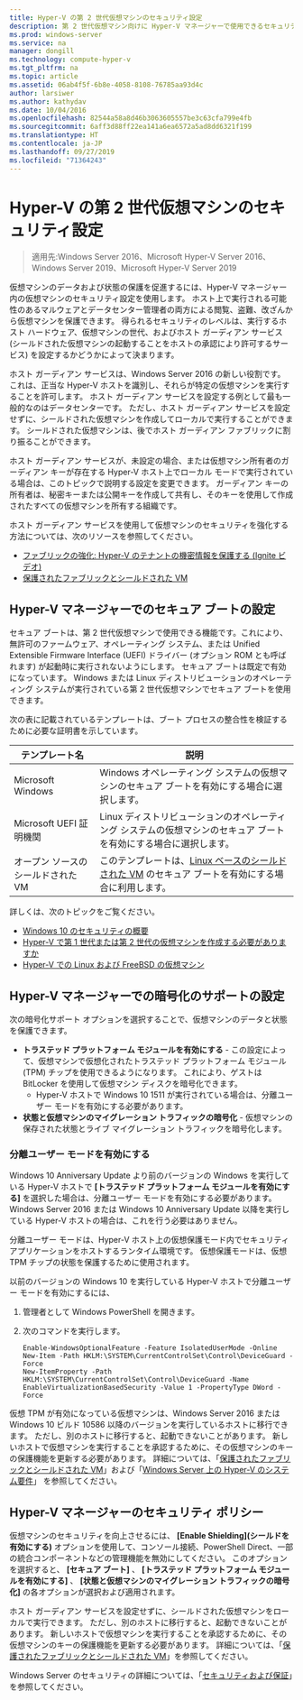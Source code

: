 ```yaml
---
title: Hyper-V の第 2 世代仮想マシンのセキュリティ設定
description: 第 2 世代仮想マシン向けに Hyper-V マネージャーで使用できるセキュリティ設定について説明します
ms.prod: windows-server
ms.service: na
manager: dongill
ms.technology: compute-hyper-v
ms.tgt_pltfrm: na
ms.topic: article
ms.assetid: 06ab4f5f-6b8e-4058-8108-76785aa93d4c
author: larsiwer
ms.author: kathydav
ms.date: 10/04/2016
ms.openlocfilehash: 82544a58a8d46b3063605557be3c63cfa799e4fb
ms.sourcegitcommit: 6aff3d88ff22ea141a6ea6572a5ad8dd6321f199
ms.translationtype: HT
ms.contentlocale: ja-JP
ms.lasthandoff: 09/27/2019
ms.locfileid: "71364243"
---
```

# <a name="generation-2-virtual-machine-security-settings-for-hyper-v"></a>Hyper-V の第 2 世代仮想マシンのセキュリティ設定

>適用先:Windows Server 2016、Microsoft Hyper-V Server 2016、Windows Server 2019、Microsoft Hyper-V Server 2019

仮想マシンのデータおよび状態の保護を促進するには、Hyper-V マネージャー内の仮想マシンのセキュリティ設定を使用します。 ホスト上で実行される可能性のあるマルウェアとデータセンター管理者の両方による閲覧、盗難、改ざんから仮想マシンを保護できます。 得られるセキュリティのレベルは、実行するホスト ハードウェア、仮想マシンの世代、およびホスト ガーディアン サービス (シールドされた仮想マシンの起動することをホストの承認により許可するサービス) を設定するかどうかによって決まります。  

ホスト ガーディアン サービスは、Windows Server 2016 の新しい役割です。 これは、正当な Hyper-V ホストを識別し、それらが特定の仮想マシンを実行することを許可します。 ホスト ガーディアン サービスを設定する例として最も一般的なのはデータセンターです。 ただし、ホスト ガーディアン サービスを設定せずに、シールドされた仮想マシンを作成してローカルで実行することができます。 シールドされた仮想マシンは、後でホスト ガーディアン ファブリックに割り振ることができます。  

ホスト ガーディアン サービスが、未設定の場合、または仮想マシン所有者のガーディアン キーが存在する Hyper-V ホスト上でローカル モードで実行されている場合は、このトピックで説明する設定を変更できます。   ガーディアン キーの所有者は、秘密キーまたは公開キーを作成して共有し、そのキーを使用して作成されたすべての仮想マシンを所有する組織です。  

ホスト ガーディアン サービスを使用して仮想マシンのセキュリティを強化する方法については、次のリソースを参照してください。  

- [ファブリックの強化: Hyper-V のテナントの機密情報を保護する (Ignite ビデオ)](https://go.microsoft.com/fwlink/?LinkId=746379)
- [保護されたファブリックとシールドされた VM](https://go.microsoft.com/fwlink/?LinkId=746381)

## <a name="secure-boot-setting-in-hyper-v-manager"></a>Hyper-V マネージャーでのセキュア ブートの設定  

セキュア ブートは、第 2 世代仮想マシンで使用できる機能です。これにより、無許可のファームウェア、オペレーティング システム、または Unified Extensible Firmware Interface (UEFI) ドライバー (オプション ROM とも呼ばれます) が起動時に実行されないようにします。 セキュア ブートは既定で有効になっています。 Windows または Linux ディストリビューションのオペレーティング システムが実行されている第 2 世代仮想マシンでセキュア ブートを使用できます。  

次の表に記載されているテンプレートは、ブート プロセスの整合性を検証するために必要な証明書を示しています。  

|テンプレート名|説明|  
|-----------------|---------------|  
|Microsoft Windows|Windows オペレーティング システムの仮想マシンのセキュア ブートを有効にする場合に選択します。|  
|Microsoft UEFI 証明機関|Linux ディストリビューションのオペレーティング システムの仮想マシンのセキュア ブートを有効にする場合に選択します。|  
|オープン ソースのシールドされた VM|このテンプレートは、[Linux ベースのシールドされた VM](https://docs.microsoft.com/windows-server/security/guarded-fabric-shielded-vm/guarded-fabric-create-a-linux-shielded-vm-template) のセキュア ブートを有効にする場合に利用します。|

詳しくは、次のトピックをご覧ください。  

- [Windows 10 のセキュリティの概要](https://docs.microsoft.com/windows/security/threat-protection/overview-of-threat-mitigations-in-windows-10)  
- [Hyper-V で第 1 世代または第 2 世代の仮想マシンを作成する必要がありますか](../plan/Should-I-create-a-generation-1-or-2-virtual-machine-in-Hyper-V.md)  
- [Hyper-V での Linux および FreeBSD の仮想マシン](../Supported-Linux-and-FreeBSD-virtual-machines-for-Hyper-V-on-Windows.md)  

## <a name="encryption-support-settings-in-hyper-v-manager"></a>Hyper-V マネージャーでの暗号化のサポートの設定

次の暗号化サポート オプションを選択することで、仮想マシンのデータと状態を保護できます。  

- **トラステッド プラットフォーム モジュールを有効にする** - この設定によって、仮想マシンで仮想化されたトラステッド プラットフォーム モジュール (TPM) チップを使用できるようになります。 これにより、ゲストは BitLocker を使用して仮想マシン ディスクを暗号化できます。
  - Hyper-V ホストで Windows 10 1511 が実行されている場合は、分離ユーザー モードを有効にする必要があります。 
- **状態と仮想マシンのマイグレーション トラフィックの暗号化** - 仮想マシンの保存された状態とライブ マイグレーション トラフィックを暗号化します。

### <a name="enable-isolated-user-mode"></a>分離ユーザー モードを有効にする

Windows 10 Anniversary Update より前のバージョンの Windows を実行している Hyper-V ホストで **[トラステッド プラットフォーム モジュールを有効にする]** を選択した場合は、分離ユーザー モードを有効にする必要があります。 Windows Server 2016 または Windows 10 Anniversary Update 以降を実行している Hyper-V ホストの場合は、これを行う必要はありません。

分離ユーザー モードは、Hyper-V ホスト上の仮想保護モード内でセキュリティ アプリケーションをホストするランタイム環境です。 仮想保護モードは、仮想 TPM チップの状態を保護するために使用されます。  

以前のバージョンの Windows 10 を実行している Hyper-V ホストで分離ユーザー モードを有効にするには、  

1.  管理者として Windows PowerShell を開きます。  

2.  次のコマンドを実行します。  

    ```  
    Enable-WindowsOptionalFeature -Feature IsolatedUserMode -Online  
    New-Item -Path HKLM:\SYSTEM\CurrentControlSet\Control\DeviceGuard -Force  
    New-ItemProperty -Path HKLM:\SYSTEM\CurrentControlSet\Control\DeviceGuard -Name EnableVirtualizationBasedSecurity -Value 1 -PropertyType DWord -Force  

    ```  

仮想 TPM が有効になっている仮想マシンは、Windows Server 2016 または Windows 10 ビルド 10586 以降のバージョンを実行しているホストに移行できます。 ただし、別のホストに移行すると、起動できないことがあります。 新しいホストで仮想マシンを実行することを承認するために、その仮想マシンのキーの保護機能を更新する必要があります。 詳細については、「[保護されたファブリックとシールドされた VM](https://go.microsoft.com/fwlink/?LinkId=746381)」および「[Windows Server 上の Hyper-V のシステム要件](../System-requirements-for-Hyper-V-on-Windows.md)」 を参照してください。  

## <a name="security-policy-in-hyper-v-manager"></a>Hyper-V マネージャーのセキュリティ ポリシー  
仮想マシンのセキュリティを向上させるには、 **[Enable Shielding]\(シールドを有効にする\)** オプションを使用して、コンソール接続、PowerShell Direct、一部の統合コンポーネントなどの管理機能を無効にしてください。 このオプションを選択すると、 **[セキュア ブート]** 、 **[トラステッド プラットフォーム モジュールを有効にする]** 、 **[状態と仮想マシンのマイグレーション トラフィックの暗号化]** の各オプションが選択および適用されます。   

ホスト ガーディアン サービスを設定せずに、シールドされた仮想マシンをローカルで実行できます。 ただし、別のホストに移行すると、起動できないことがあります。 新しいホストで仮想マシンを実行することを承認するために、その仮想マシンのキーの保護機能を更新する必要があります。 詳細については、「[保護されたファブリックとシールドされた VM](https://go.microsoft.com/fwlink/?LinkId=746381)」を参照してください。  

Windows Server のセキュリティの詳細については、「[セキュリティおよび保証](../../../security/Security-and-Assurance.md)」を参照してください。  
